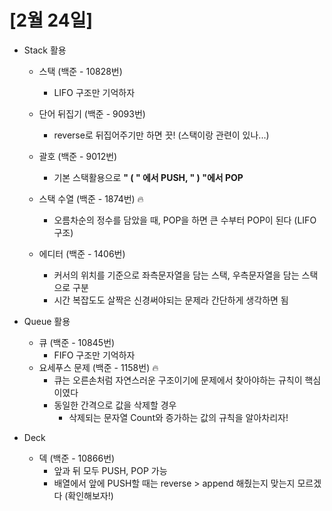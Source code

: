 # [2월 24일]

- Stack 활용

  - 스택 (백준 - 10828번)
    - LIFO 구조만 기억하자
  - 단어 뒤집기 (백준 - 9093번)
    - reverse로 뒤집어주기만 하면 끗! (스택이랑 관련이 있나...)
  - 괄호 (백준 - 9012번)
    - 기본 스택활용으로 **" ( " 에서 PUSH, " ) "에서 POP**

  - 스택 수열 (백준 - 1874번) 🔥
    - 오름차순의 정수를 담았을 때, POP을 하면 큰 수부터 POP이 된다 (LIFO 구조)
  - 에디터 (백준 - 1406번)
    - 커서의 위치를 기준으로 좌측문자열을 담는 스택, 우측문자열을 담는 스택으로 구분
    - 시간 복잡도도 살짝은 신경써야되는 문제라 간단하게 생각하면 됨

- Queue 활용
  - 큐 (백준 - 10845번)
    - FIFO 구조만 기억하자
  - 요세푸스 문제 (백준 - 1158번) 🔥
    - 큐는 오른손처럼 자연스러운 구조이기에 문제에서 찾아야하는 규칙이 핵심이였다
    - 동일한 간격으로 값을 삭제할 경우
      - 삭제되는 문자열 Count와 증가하는 값의 규칙을 알아차리자!

- Deck

  - 덱 (백준 - 10866번)
    - 앞과 뒤 모두 PUSH, POP 가능
    - 배열에서 앞에 PUSH할 때는 reverse > append 해줬는지 맞는지 모르겠다 (확인해보자!)